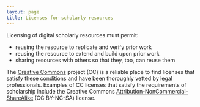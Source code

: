 ```yaml
---
layout: page
title: Licenses for scholarly resources
---
```



Licensing of digital scholarly resources must permit:

- reusing the resource to replicate and verify prior work
- reusing the resource to extend and build upon prior work
- sharing resources with others so that they, too, can reuse them

The [Creative Commons](http://creativecommons.org/) project (CC) is a reliable place to find licenses that satisfy these conditions and have been thoroughly vetted by legal professionals.  Examples of CC licenses that satisfy the requirements of scholarship include the Creative Commons [Attribution-NonCommercial-ShareAlike](http://creativecommons.org/licenses/by-nc-sa/4.0/) (CC BY-NC-SA) license.



